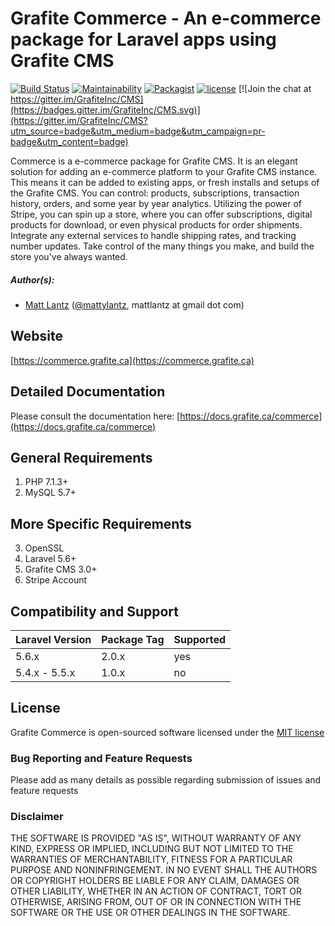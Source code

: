 # Grafite Commerce - An e-commerce package for Laravel apps using Grafite CMS

[![Build Status](https://travis-ci.org/GrafiteInc/Commerce.svg?branch=master)](https://travis-ci.org/GrafiteInc/Commerce)
[![Maintainability](https://api.codeclimate.com/v1/badges/f28b73ebf600f2db7f48/maintainability)](https://codeclimate.com/github/GrafiteInc/Commerce/maintainability)
[![Packagist](https://img.shields.io/packagist/dt/grafite/commerce.svg?maxAge=2592000)](https://packagist.org/packages/grafite/commerce)
[![license](https://img.shields.io/github/license/mashape/apistatus.svg?maxAge=2592000)](https://packagist.org/packages/grafite/commerce)
[![Join the chat at https://gitter.im/GrafiteInc/CMS](https://badges.gitter.im/GrafiteInc/CMS.svg)](https://gitter.im/GrafiteInc/CMS?utm_source=badge&utm_medium=badge&utm_campaign=pr-badge&utm_content=badge)

Commerce is a e-commerce package for Grafite CMS. It is an elegant solution for adding an e-commerce platform to your Grafite CMS instance. This means it can be added to existing apps, or fresh installs and setups of the Grafite CMS.
You can control: products, subscriptions, transaction history, orders, and some year by year analytics. Utilizing the power of Stripe, you can spin up a store, where you can offer subscriptions, digital products for download, or even physical products for order shipments. Integrate any external services to handle shipping rates, and tracking number updates. Take control of the many things you make, and build the store you've always wanted.

##### Author(s):
* [Matt Lantz](https://github.com/mlantz) ([@mattylantz](http://twitter.com/mattylantz), mattlantz at gmail dot com)

## Website
[https://commerce.grafite.ca](https://commerce.grafite.ca)

## Detailed Documentation
Please consult the documentation here: [https://docs.grafite.ca/commerce](https://docs.grafite.ca/commerce)

## General Requirements
1. PHP 7.1.3+
2. MySQL 5.7+

## More Specific Requirements
3. OpenSSL
4. Laravel 5.6+
5. Grafite CMS 3.0+
6. Stripe Account

## Compatibility and Support
| Laravel Version | Package Tag | Supported |
|-----------------|-------------|-----------|
| 5.6.x | 2.0.x | yes |
| 5.4.x - 5.5.x | 1.0.x | no |

## License
Grafite Commerce is open-sourced software licensed under the [MIT license](http://opensource.org/licenses/MIT)

### Bug Reporting and Feature Requests
Please add as many details as possible regarding submission of issues and feature requests

### Disclaimer
THE SOFTWARE IS PROVIDED "AS IS", WITHOUT WARRANTY OF ANY KIND, EXPRESS OR IMPLIED, INCLUDING BUT NOT LIMITED TO THE WARRANTIES OF MERCHANTABILITY, FITNESS FOR A PARTICULAR PURPOSE AND NONINFRINGEMENT. IN NO EVENT SHALL THE AUTHORS OR COPYRIGHT HOLDERS BE LIABLE FOR ANY CLAIM, DAMAGES OR OTHER LIABILITY, WHETHER IN AN ACTION OF CONTRACT, TORT OR OTHERWISE, ARISING FROM, OUT OF OR IN CONNECTION WITH THE SOFTWARE OR THE USE OR OTHER DEALINGS IN THE SOFTWARE.
